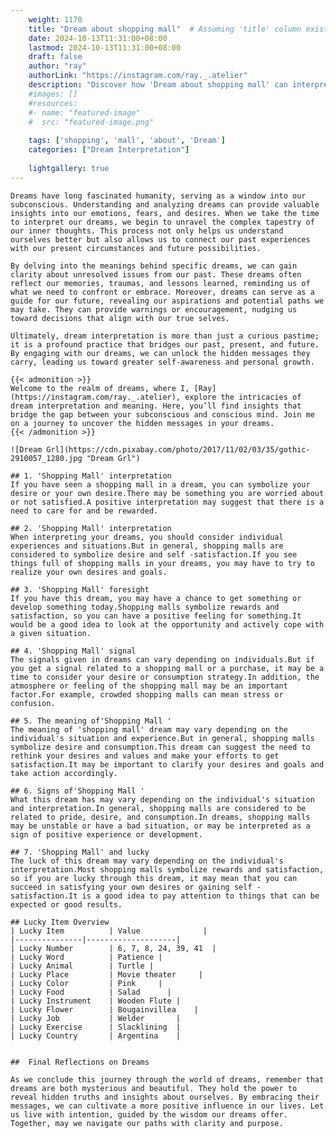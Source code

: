 ```yaml
---
    weight: 1170
    title: "Dream about shopping mall"  # Assuming 'title' column exists
    date: 2024-10-13T11:31:00+08:00
    lastmod: 2024-10-13T11:31:00+08:00
    draft: false
    author: "ray"
    authorLink: "https://instagram.com/ray._.atelier"
    description: "Discover how 'Dream about shopping mall' can interpret your future and uncover its significant meanings in your life."
    #images: []
    #resources:
    #- name: "featured-image"
    #  src: "featured-image.png"
    
    tags: ['shopping', 'mall', 'about', 'Dream']
    categories: ["Dream Interpretation"]
    
    lightgallery: true
---
```

    
    Dreams have long fascinated humanity, serving as a window into our subconscious. Understanding and analyzing dreams can provide valuable insights into our emotions, fears, and desires. When we take the time to interpret our dreams, we begin to unravel the complex tapestry of our inner thoughts. This process not only helps us understand ourselves better but also allows us to connect our past experiences with our present circumstances and future possibilities.
    
    By delving into the meanings behind specific dreams, we can gain clarity about unresolved issues from our past. These dreams often reflect our memories, traumas, and lessons learned, reminding us of what we need to confront or embrace. Moreover, dreams can serve as a guide for our future, revealing our aspirations and potential paths we may take. They can provide warnings or encouragement, nudging us toward decisions that align with our true selves.
    
    Ultimately, dream interpretation is more than just a curious pastime; it is a profound practice that bridges our past, present, and future. By engaging with our dreams, we can unlock the hidden messages they carry, leading us toward greater self-awareness and personal growth.
    
    {{< admonition >}}
    Welcome to the realm of dreams, where I, [Ray](https://instagram.com/ray._.atelier), explore the intricacies of dream interpretation and meaning. Here, you’ll find insights that bridge the gap between your subconscious and conscious mind. Join me on a journey to uncover the hidden messages in your dreams.
    {{< /admonition >}}
    
    ![Dream Grl](https://cdn.pixabay.com/photo/2017/11/02/03/35/gothic-2910057_1280.jpg "Dream Grl")
    
    ## 1. 'Shopping Mall' interpretation
    If you have seen a shopping mall in a dream, you can symbolize your desire or your own desire.There may be something you are worried about or not satisfied.A positive interpretation may suggest that there is a need to care for and be rewarded.
    
    ## 2. 'Shopping Mall' interpretation
    When interpreting your dreams, you should consider individual experiences and situations.But in general, shopping malls are considered to symbolize desire and self -satisfaction.If you see things full of shopping malls in your dreams, you may have to try to realize your own desires and goals.
    
    ## 3. 'Shopping Mall' foresight
    If you have this dream, you may have a chance to get something or develop something today.Shopping malls symbolize rewards and satisfaction, so you can have a positive feeling for something.It would be a good idea to look at the opportunity and actively cope with a given situation.
    
    ## 4. 'Shopping Mall' signal
    The signals given in dreams can vary depending on individuals.But if you get a signal related to a shopping mall or a purchase, it may be a time to consider your desire or consumption strategy.In addition, the atmosphere or feeling of the shopping mall may be an important factor.For example, crowded shopping malls can mean stress or confusion.
    
    ## 5. The meaning of'Shopping Mall '
    The meaning of 'shopping mall' dream may vary depending on the individual's situation and experience.But in general, shopping malls symbolize desire and consumption.This dream can suggest the need to rethink your desires and values and make your efforts to get satisfaction.It may be important to clarify your desires and goals and take action accordingly.
    
    ## 6. Signs of'Shopping Mall '
    What this dream has may vary depending on the individual's situation and interpretation.In general, shopping malls are considered to be related to pride, desire, and consumption.In dreams, shopping malls may be unstable or have a bad situation, or may be interpreted as a sign of positive experience or development.
    
    ## 7. 'Shopping Mall' and lucky
    The luck of this dream may vary depending on the individual's interpretation.Most shopping malls symbolize rewards and satisfaction, so if you are lucky through this dream, it may mean that you can succeed in satisfying your own desires or gaining self -satisfaction.It is a good idea to pay attention to things that can be expected or good results.
    
    ## Lucky Item Overview
    | Lucky Item          | Value              |
    |---------------|--------------------|
    | Lucky Number        | 6, 7, 8, 24, 39, 41  |
    | Lucky Word          | Patience |
    | Lucky Animal        | Turtle |
    | Lucky Place         | Movie theater     |
    | Lucky Color         | Pink     |
    | Lucky Food          | Salad      |
    | Lucky Instrument    | Wooden Flute |
    | Lucky Flower        | Bougainvillea    |
    | Lucky Job           | Welder       |
    | Lucky Exercise      | Slacklining  |
    | Lucky Country       | Argentina    |
    
    
    ##  Final Reflections on Dreams
    
    As we conclude this journey through the world of dreams, remember that dreams are both mysterious and beautiful. They hold the power to reveal hidden truths and insights about ourselves. By embracing their messages, we can cultivate a more positive influence in our lives. Let us live with intention, guided by the wisdom our dreams offer. Together, may we navigate our paths with clarity and purpose.
    